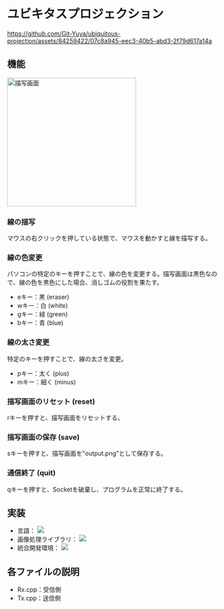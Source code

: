 # ユビキタスプロジェクション

https://github.com/Git-Yuya/ubiquitous-projection/assets/84259422/07c8a945-eec3-40b5-abd3-2f79d617a14a

## 機能
<img src="https://github.com/Git-Yuya/ubiquitous-projection/assets/84259422/7d044df2-5c52-4a58-a26d-f07c40a15e83" alt="描写画面" width="300">

### 線の描写
マウスの右クリックを押している状態で、マウスを動かすと線を描写する。

### 線の色変更
パソコンの特定のキーを押すことで、線の色を変更する。描写画面は黒色なので、線の色を黒色にした場合、消しゴムの役割を果たす。
- eキー：黒 (eraser)
- wキー：白 (white)
- gキー：緑 (green)
- bキー：青 (blue)

### 線の太さ変更
特定のキーを押すことで、線の太さを変更。
- pキー：太く (plus)
- mキー：細く (minus)

### 描写画面のリセット (reset)
rキーを押すと、描写画面をリセットする。

### 描写画面の保存 (save)
sキーを押すと、描写画面を"output.png"として保存する。

### 通信終了 (quit)
qキーを押すと、Socketを破棄し、プログラムを正常に終了する。

## 実装
- 言語：
  <img src="https://img.shields.io/badge/-C++-00599C.svg?logo=cplusplus&style=plastic">
- 画像処理ライブラリ：
  <img src="https://img.shields.io/badge/-OpenCV-5C3EE8.svg?logo=opencv&style=plastic">
- 統合開発環境：
  <img src="https://img.shields.io/badge/-Visual%20Studio-5C2D91.svg?logo=visualstudio&style=plastic">

## 各ファイルの説明
- Rx.cpp：受信側
- Tx.cpp：送信側
